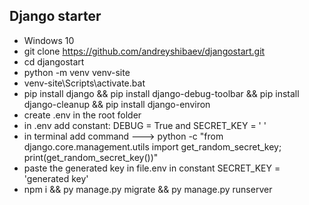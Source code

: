 Django starter
-
- Windows 10
- git clone https://github.com/andreyshibaev/djangostart.git
- cd djangostart
- python -m venv venv-site
- venv-site\Scripts\activate.bat
- pip install django && pip install django-debug-toolbar && pip install django-cleanup && pip install django-environ
- create .env in the root folder
- in .env add constant: DEBUG = True and SECRET_KEY = ' '
- in terminal add command ---> python -c "from django.core.management.utils import get_random_secret_key; print(get_random_secret_key())"
- paste the generated key in file.env in constant SECRET_KEY = 'generated key'
- npm i && py manage.py migrate && py manage.py runserver